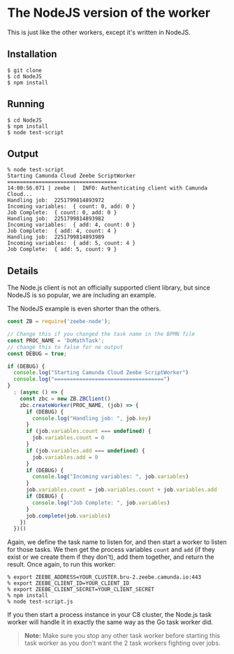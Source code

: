 # The NodeJS version of the worker

This is just like the other workers, except it's written in NodeJS.

## Installation

    $ git clone
    $ cd NodeJS
    $ npm install

## Running

    $ cd NodeJS
    $ npm install
    $ node test-script

## Output

    % node test-script
    Starting Camunda Cloud Zeebe ScriptWorker
    ===================================
    14:00:56.071 | zeebe |  INFO: Authenticating client with Camunda Cloud...
    Handling job:  2251799814893972
    Incoming variables:  { count: 0, add: 0 }
    Job Complete:  { count: 0, add: 0 }
    Handling job:  2251799814893982
    Incoming variables:  { add: 4, count: 0 }
    Job Complete:  { add: 4, count: 4 }
    Handling job:  2251799814893989
    Incoming variables:  { add: 5, count: 4 }
    Job Complete:  { add: 5, count: 9 }

## Details

The Node.js client is not an officially supported client library, but since NodeJS is so popular, we are including an example.

The NodeJS example is even shorter than the others.

```js
const ZB = require('zeebe-node');

// Change this if you changed the task name in the BPMN file
const PROC_NAME = 'DoMathTask';
// change this to false for no output
const DEBUG = true;

if (DEBUG) {
  console.log("Starting Camunda Cloud Zeebe ScriptWorker")
  console.log("===================================")
}
  ; (async () => {
    const zbc = new ZB.ZBClient()
    zbc.createWorker(PROC_NAME, (job) => {
      if (DEBUG) {
        console.log("Handling job: ", job.key)
      }
      if (job.variables.count === undefined) {
        job.variables.count = 0
      }
      if (job.variables.add === undefined) {
        job.variables.add = 0
      }
      if (DEBUG) {
        console.log("Incoming variables: ", job.variables)
      }
      job.variables.count = job.variables.count + job.variables.add
      if (DEBUG) {
        console.log("Job Complete: ", job.variables)
      }
      job.complete(job.variables)
    })
  })()
```

Again, we define the task name to listen for, and then start a worker to listen for those tasks. We then get the process variables `count` and `add` (if they exist or we create them if they don't), add them together, and return the result.  Once again, to run this worker:

```shell
% export ZEEBE_ADDRESS=YOUR_CLUSTER.bru-2.zeebe.camunda.io:443
% export ZEEBE_CLIENT_ID=YOUR_CLIENT_ID
% export ZEEBE_CLIENT_SECRET=YOUR_CLIENT_SECRET
% npm install
% node test-script.js
```

If you then start a process instance in your C8 cluster, the Node.js task worker will handle it in exactly the same way as the Go task worker did.

> **Note:** Make sure you stop any other task worker before starting this task worker as you don't want the 2 task workers fighting over jobs.
